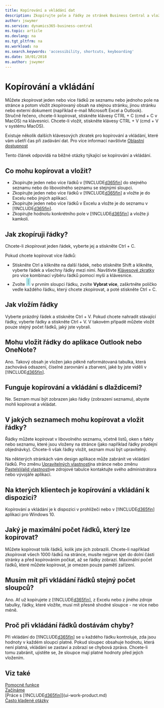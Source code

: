 ```yaml
---
title: Kopírování a vkládání dat
description: Zkopírujte pole a řádky ze stránek Business Central a vložte je někam jinam.
author: jswymer
ms.service: dynamics365-business-central
ms.topic: article
ms.devlang: na
ms.tgt_pltfrm: na
ms.workload: na
ms.search.keywords: 'accessibility, shortcuts, keyboarding'
ms.date: 10/01/2018
ms.author: jswymer
---
```


# <a name="copying-and-pasting"></a>Kopírování a vkládání
Můžete zkopírovat jeden nebo více řádků ze seznamu nebo jednoho pole na stránce a potom vložit zkopírovaný obsah na stejnou stránku, jinou stránku nebo externí dokument (například e-mail Microsoft Excel a Outlook). Stručně řečeno, chcete-li kopírovat, stiskněte klávesy CTRL + C (cmd + C v MacOS) na klávesnici. Chcete-li vložit, stiskněte klávesy CTRL + V (cmd + V v systému MacOS).

Existuje několik dalších klávesových zkratek pro kopírování a vkládání, které vám ušetří čas při zadávání dat. Pro více informací navštivte [Oblastní dostupnost](keyboard-shortcuts.md#CopyRows)

Tento článek odpovídá na běžné otázky týkající se kopírování a vkládání.  

## <a name="what-can-i-copy-and-paste"></a>Co mohu kopírovat a vložit?
-   Zkopírujte jeden nebo více řádků v [!INCLUDE[d365fin](includes/d365fin_md.md)] do stejného seznamu nebo do libovolného seznamu se stejnými sloupci.
-   Zkopírujte jeden nebo více řádků v [!INCLUDE[d365fin](includes/d365fin_md.md)] a vložte je do Excelu nebo jiných aplikací.
-   Zkopírujte jeden nebo více řádků v Excelu a vložte je do seznamu v [!INCLUDE[d365fin](includes/d365fin_md.md)].
-   Zkopírujte hodnotu konkrétního pole v [!INCLUDE[d365fin](includes/d365fin_md.md)] a vložte ji kamkoli.

## <a name="how-do-i-copy-rows"></a>Jak zkopíruji řádky?
Chcete-li zkopírovat jeden řádek, vyberte jej a stiskněte Ctrl + C.

Pokud chcete kopírovat více řádků:
-   Stiskněte Ctrl a klikněte na další řádek, nebo stiskněte Shift a klikněte, vyberte řádek a všechny řádky mezi nimi. Navštivte [Klávesové zkratky](keyboard-shortcuts.md#CopyRows) pro více kombinací výběru řádků pomocí myši a klávesnice.
-   Zvolte ![Zobrazit více možností](media/show-more-options-icon.png "Ikona Zobrazit více možností") v prvním sloupci řádku, zvolte **Vybrat více**, zaškrtněte políčko vedle každého řádku, který chcete zkopírovat, a poté stiskněte Ctrl + C.

## <a name="how-do-i-paste-rows"></a>Jak vložím řádky
Vyberte prázdný řádek a stiskněte Ctrl + V. Pokud chcete nahradit stávající řádky, vyberte řádky a stiskněte Ctrl + V. V takovém případě můžete vložit pouze stejný počet řádků, jaký jste vybrali.

<!-- Rows are pasted directly where your cursor is located. If you paste into an empty line, any existing subsequent lines will be moved after the pasted lines. If you paste into an existing line or lines, this will be overwritten.-->

## <a name="can-i-paste-rows-into-an-outlook-email-or-onenote"></a>Mohu vložit řádky do aplikace Outlook nebo OneNote?
Ano. Takový obsah je vložen jako pěkně naformátovaná tabulka, která zachovává odsazení, číselné zarovnání a zbarvení, jaké by jste viděli v [!INCLUDE[d365fin](includes/d365fin_md.md)].

## <a name="does-copy-and-paste-work-with-tiles"></a>Funguje kopírování a vkládání s dlaždicemi?
Ne. Seznam musí být zobrazen jako řádky (zobrazení seznamu), abyste mohli kopírovat a vkládat.

## <a name="in-which-lists-can-i-copy-and-paste-rows"></a>V jakých seznamech mohu kopírovat a vložit řádky?
Řádky můžete kopírovat v libovolného seznamu, včetně listů, oken s fakty nebo seznamu, které jsou vloženy na stránce (jako například řádky prodejní objednávky). Chcete-li však řádky vložit, seznam musí být upravitelný.

Na některých stránkách vám design aplikace může zabránit ve vkládání řádků. Pro změnu [Upravitelných vlastností](https://docs.microsoft.com/en-us/dynamics365/business-central/dev-itpro/developer/properties/devenv-editable-property)na stránce nebo změnu [PasteIsValid vlastnosti](https://docs.microsoft.com/en-us/dynamics365/business-central/dev-itpro/developer/properties/devenv-pasteisvalid-property)ve zdrojové tabulce kontaktujte svého administrátora nebo vývojáře aplikací.

## <a name="on-which-clients-is-copy-and-paste-available"></a>Na kterých klientech je kopírování a vkládání k dispozici?
Kopírování a vkládání je k dispozici v prohlížeči nebo v [!INCLUDE[d365fin](includes/d365fin_md.md)] aplikaci pro Windows 10.

## <a name="what-is-the-maximum-number-of-rows-that-can-be-copied"></a>Jaký je maximální počet řádků, který lze kopírovat?
Můžete kopírovat tolik řádků, kolik jste jich zobrazili. Chcete-li například zkopírovat všech 1000 řádků na stránce, musíte nejprve sjet do dolní části stránky a před kopírováním počkat, až se řádky zobrazí. Maximální počet řádků, které můžete kopírovat, je omezen pouze pamětí zařízení.

## <a name="must-i-have-the-exact-same-number-of-columns-when-pasting-rows"></a>Musím mít při vkládání řádků stejný počet sloupců?
Ano. Ať už kopírujete z [!INCLUDE[d365fin](includes/d365fin_md.md)], z Excelu nebo z jiného zdroje tabulky, řádky, které vložíte, musí mít přesně shodné sloupce - ne více nebo méně.

## <a name="why-do-i-get-errors-when-pasting-rows"></a>Proč při vkládání řádků dostávám chyby?
Při vkládání do [!INCLUDE[d365fin](includes/d365fin_md.md)] se u každého řádku kontroluje, zda jsou hodnoty v každém sloupci platné. Pokud sloupec obsahuje hodnotu, která není platná, vkládání se zastaví a zobrazí se chybová zpráva. Chcete-li tomu zabránit, ujistěte se, že sloupce mají platné hodnoty před jejich vložením.


## <a name="see-also"></a>Viz také
[Pomocné funkce](ui-accessibility.md)  
[Začínáme](product-get-started.md)  
[Práce s [!INCLUDE[d365fin](includes/d365fin_md.md)]](ui-work-product.md)  
[Často kladené otázky](across-faq.md)  

